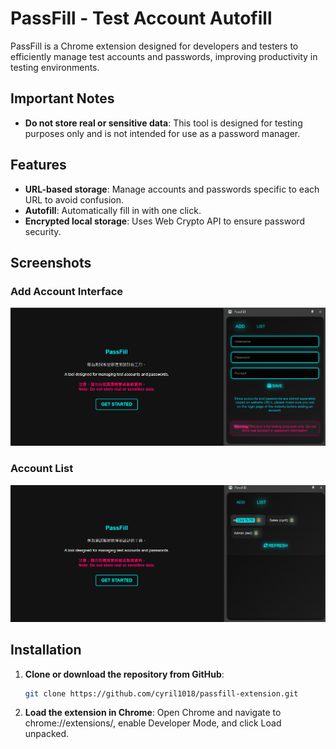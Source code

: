 # PassFill - Test Account Autofill

PassFill is a Chrome extension designed for developers and testers to efficiently manage test accounts and passwords, improving productivity in testing environments.

## Important Notes
- **Do not store real or sensitive data**: This tool is designed for testing purposes only and is not intended for use as a password manager.

## Features
- **URL-based storage**: Manage accounts and passwords specific to each URL to avoid confusion.
- **Autofill**: Automatically fill in with one click.
- **Encrypted local storage**: Uses Web Crypto API to ensure password security.

## Screenshots

### Add Account Interface
![Add Account](images/screenshot1.png)

### Account List
![Account List](images/screenshot2.png)

## Installation

1. **Clone or download the repository from GitHub**:
   ```bash
   git clone https://github.com/cyril1018/passfill-extension.git

2. **Load the extension in Chrome**: Open Chrome and navigate to chrome://extensions/, enable Developer Mode, and click Load unpacked.
